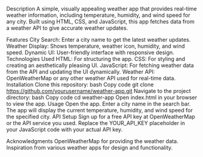 Description
A simple, visually appealing weather app that provides real-time weather information, including temperature, humidity, and wind speed for any city. Built using HTML, CSS, and JavaScript, this app fetches data from a weather API to give accurate weather updates.

Features
City Search: Enter a city name to get the latest weather updates.
Weather Display: Shows temperature, weather icon, humidity, and wind speed.
Dynamic UI: User-friendly interface with responsive design.
Technologies Used
HTML: For structuring the app.
CSS: For styling and creating an aesthetically pleasing UI.
JavaScript: For fetching weather data from the API and updating the UI dynamically.
Weather API: OpenWeatherMap or any other weather API used for real-time data.
Installation
Clone this repository:
bash
Copy code
git clone https://github.com/yourusername/weather-app.git
Navigate to the project directory:
bash
Copy code
cd weather-app
Open index.html in your browser to view the app.
Usage
Open the app.
Enter a city name in the search bar.
The app will display the current temperature, humidity, and wind speed for the specified city.
API Setup
Sign up for a free API key at OpenWeatherMap or the API service you used.
Replace the YOUR_API_KEY placeholder in your JavaScript code with your actual API key.

Acknowledgments
OpenWeatherMap for providing the weather data.
Inspiration from various weather apps for design and functionality.
